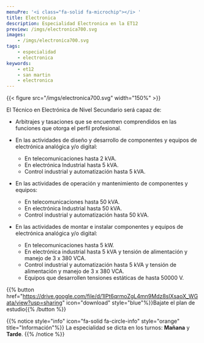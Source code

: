 ```yaml
---
menuPre: '<i class="fa-solid fa-microchip"></i> '
title: Electronica
description: Especialidad Electronica en la ET12
preview: /imgs/electronica700.svg
images:
    - /imgs/electronica700.svg
tags:
    - especialidad
    - electronica
keywords:
    - et12
    - san martin
    - electronica
---
```

{{< figure src="/imgs/electronica700.svg" width="150%" >}}

El Técnico en Electrónica de Nivel Secundario será capaz de:

- Arbitrajes y tasaciones que se encuentren comprendidos en las funciones que otorga el perfil profesional.
- En las actividades de diseño y desarrollo de componentes y equipos de electrónica analógica y/o digital:

    - En telecomunicaciones hasta 2 kVA.
    - En electrónica Industrial hasta 5 kVA.
    - Control industrial y automatización hasta 5 kVA.

- En las actividades de operación y mantenimiento de componentes y equipos:

    - En telecomunicaciones hasta 50 kVA.
    - En electrónica Industrial hasta 50 kVA.
    - Control industrial y automatización hasta 50 kVA.

- En las actividades de montar e instalar componentes y equipos de electrónica analógica y/o digital:

    - En telecomunicaciones hasta 5 kW.
    - En electrónica industrial hasta 5 kVA y tensión de alimentación y manejo de 3 x 380 VCA.
    - Control industrial y automatización hasta 5 kVA y tensión de alimentación y manejo de 3 x 380 VCA.
    - Equipos que desarrollen tensiones estáticas de hasta 50000 V.


{{% button href="https://drive.google.com/file/d/1lPt6qrmoZgL4mn9Mdz8slXsaoX_WGata/view?usp=sharing" icon="download" style="blue"%}}Bajate el plan de estudio{{% /button %}}

{{% notice style="info" icon="fa-solid fa-circle-info" style="orange" title="Información"%}}
La especialidad se dicta en los turnos: **Mañana** y **Tarde**.
{{% /notice %}}